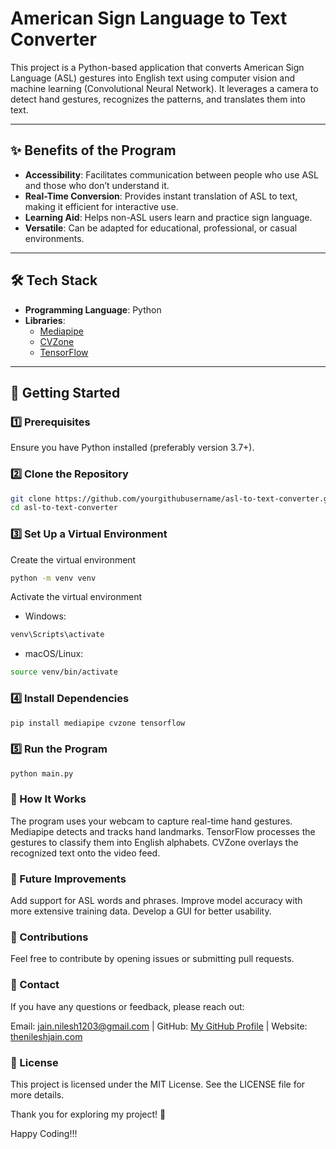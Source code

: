 # American Sign Language to Text Converter  

This project is a Python-based application that converts American Sign Language (ASL) gestures into English text using computer vision and machine learning (Convolutional Neural Network). It leverages a camera to detect hand gestures, recognizes the patterns, and translates them into text.

---

## ✨ Benefits of the Program  
- **Accessibility**: Facilitates communication between people who use ASL and those who don’t understand it.  
- **Real-Time Conversion**: Provides instant translation of ASL to text, making it efficient for interactive use.  
- **Learning Aid**: Helps non-ASL users learn and practice sign language.  
- **Versatile**: Can be adapted for educational, professional, or casual environments.

---

## 🛠️ Tech Stack  
- **Programming Language**: Python  
- **Libraries**:  
  - [Mediapipe](https://google.github.io/mediapipe/)  
  - [CVZone](https://github.com/cvzone/cvzone)  
  - [TensorFlow](https://www.tensorflow.org/)
 
---

## 🚀 Getting Started  

### 1️⃣ Prerequisites  
Ensure you have Python installed (preferably version 3.7+).  

### 2️⃣ Clone the Repository  
```bash  
git clone https://github.com/yourgithubusername/asl-to-text-converter.git  
cd asl-to-text-converter
```

### 3️⃣ Set Up a Virtual Environment

Create the virtual environment
```bash
python -m venv venv  
```

Activate the virtual environment  
- Windows:  
```bash
venv\Scripts\activate
```
- macOS/Linux: 
```bash
source venv/bin/activate  
```

### 4️⃣ Install Dependencies
```bash
pip install mediapipe cvzone tensorflow 
```

### 5️⃣ Run the Program
```bash
python main.py 
```

### 📸 How It Works
The program uses your webcam to capture real-time hand gestures.
Mediapipe detects and tracks hand landmarks.
TensorFlow processes the gestures to classify them into English alphabets.
CVZone overlays the recognized text onto the video feed.

### 📖 Future Improvements
Add support for ASL words and phrases.
Improve model accuracy with more extensive training data.
Develop a GUI for better usability.

### 🙌 Contributions
Feel free to contribute by opening issues or submitting pull requests.

### 📧 Contact
If you have any questions or feedback, please reach out:

Email: jain.nilesh1203@gmail.com | GitHub: [My GitHub Profile](https://github.com/nilesh1434) | Website: [thenileshjain.com](http://thenileshjain.com)

### 📝 License
This project is licensed under the MIT License. See the LICENSE file for more details.

Thank you for exploring my project! 🎉

Happy Coding!!!
